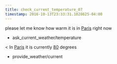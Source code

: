 ```yaml
---
title: check_current_temperature_07
timestamp: 2016-10-13T23:33:31.1028625-04:00
---
```


please let me know how warm it is in [Paris](city) right now
* ask_current_weather/temperature

< In [Paris](temperature) it is currently [80](temperature) degrees
* provide_weather/current
